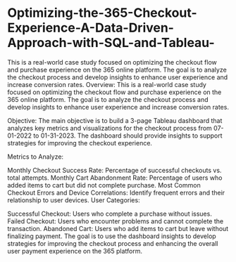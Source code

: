 # Optimizing-the-365-Checkout-Experience-A-Data-Driven-Approach-with-SQL-and-Tableau-
This is a real-world case study focused on optimizing the checkout flow and purchase experience on the 365 online platform. The goal is to analyze the checkout process and develop insights to enhance user experience and increase conversion rates.
Overview: This is a real-world case study focused on optimizing the checkout flow and purchase experience on the 365 online platform. The goal is to analyze the checkout process and develop insights to enhance user experience and increase conversion rates.

Objective: The main objective is to build a 3-page Tableau dashboard that analyzes key metrics and visualizations for the checkout process from 07-01-2022 to 01-31-2023. The dashboard should provide insights to support strategies for improving the checkout experience.

Metrics to Analyze:

Monthly Checkout Success Rate: Percentage of successful checkouts vs. total attempts.
Monthly Cart Abandonment Rate: Percentage of users who added items to cart but did not complete purchase.
Most Common Checkout Errors and Device Correlations: Identify frequent errors and their relationship to user devices.
User Categories:

Successful Checkout: Users who complete a purchase without issues.
Failed Checkout: Users who encounter problems and cannot complete the transaction.
Abandoned Cart: Users who add items to cart but leave without finalizing payment.
The goal is to use the dashboard insights to develop strategies for improving the checkout process and enhancing the overall user payment experience on the 365 platform.
